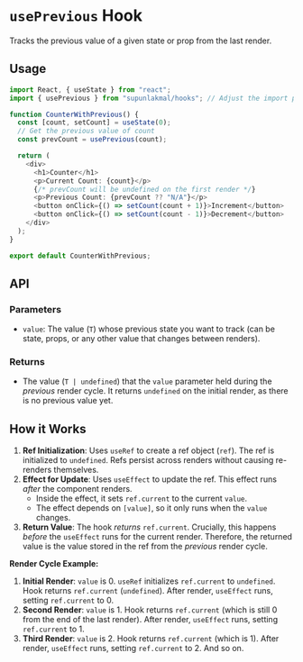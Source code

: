 # `usePrevious` Hook

Tracks the previous value of a given state or prop from the last render.

## Usage

```typescript
import React, { useState } from "react";
import { usePrevious } from "supunlakmal/hooks"; // Adjust the import path as needed

function CounterWithPrevious() {
  const [count, setCount] = useState(0);
  // Get the previous value of count
  const prevCount = usePrevious(count);

  return (
    <div>
      <h1>Counter</h1>
      <p>Current Count: {count}</p>
      {/* prevCount will be undefined on the first render */}
      <p>Previous Count: {prevCount ?? "N/A"}</p>
      <button onClick={() => setCount(count + 1)}>Increment</button>
      <button onClick={() => setCount(count - 1)}>Decrement</button>
    </div>
  );
}

export default CounterWithPrevious;
```

## API

### Parameters

- `value`: The value (`T`) whose previous state you want to track (can be state, props, or any other value that changes between renders).

### Returns

- The value (`T | undefined`) that the `value` parameter held during the _previous_ render cycle. It returns `undefined` on the initial render, as there is no previous value yet.

## How it Works

1.  **Ref Initialization**: Uses `useRef` to create a ref object (`ref`). The ref is initialized to `undefined`. Refs persist across renders without causing re-renders themselves.
2.  **Effect for Update**: Uses `useEffect` to update the ref. This effect runs _after_ the component renders.
    - Inside the effect, it sets `ref.current` to the current `value`.
    - The effect depends on `[value]`, so it only runs when the `value` changes.
3.  **Return Value**: The hook _returns_ `ref.current`. Crucially, this happens _before_ the `useEffect` runs for the current render. Therefore, the returned value is the value stored in the ref from the _previous_ render cycle.

**Render Cycle Example:**

1.  **Initial Render**: `value` is 0. `useRef` initializes `ref.current` to `undefined`. Hook returns `ref.current` (`undefined`). After render, `useEffect` runs, setting `ref.current` to 0.
2.  **Second Render**: `value` is 1. Hook returns `ref.current` (which is still 0 from the end of the last render). After render, `useEffect` runs, setting `ref.current` to 1.
3.  **Third Render**: `value` is 2. Hook returns `ref.current` (which is 1). After render, `useEffect` runs, setting `ref.current` to 2. And so on.
